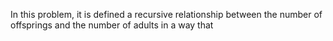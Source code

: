 In this problem, it is defined a recursive relationship between the number of offsprings and the number of adults in a way that 
